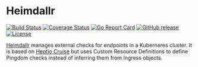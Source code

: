 # Heimdallr

[![Build Status][ci-img]][ci]
[![Coverage Status][coverage-img]][coverage]
[![Go Report Card][report-card-img]][report-card]
[![GitHub release][release-img]][release]
[![License][license-img]][license]

[Heimdallr] manages external checks for endpoints in a Kuberneres cluster. It is based
on [Heptio Cruise] but uses Custom Resource Definitions to define Pingdom checks instead
of inferring them from Ingress objects.

[Heimdallr]: https://en.wikipedia.org/wiki/Heimdallr
[Heptio Cruise]: https://github.com/heptiolabs/cruise

[ci-img]: https://travis-ci.org/jeromefroe/heimdallr.svg?branch=master
[ci]: https://travis-ci.org/jeromefroe/heimdallr
[coverage-img]: https://codecov.io/gh/jeromefroe/heimdallr/branch/master/graph/badge.svg
[coverage]: https://codecov.io/gh/jeromefroe/heimdallr
[report-card-img]: https://goreportcard.com/badge/github.com/jeromefroe/heimdallr
[report-card]: https://goreportcard.com/report/github.com/jeromefroe/heimdallr
[release-img]: https://img.shields.io/github/release/jeromefroe/heimdallr.svg
[release]: https://github.com/jeromefroe/heimdallr/releases
[license-img]: https://img.shields.io/badge/license-MIT-blue.svg
[license]: https://raw.githubusercontent.com/jeromefroe/heimdallr/master/LICENSE
